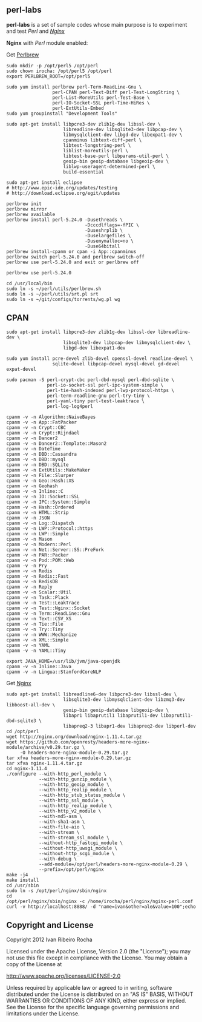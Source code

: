 perl-labs
-----------

**perl-labs**  is a set of sample codes whose main purpose is to experiment and test *Perl* and *[Nginx]*

**Nginx** with *Perl* module enabled:

 Get [Perlbrew]
```shell
sudo mkdir -p /opt/perl5 /opt/perl
sudo chown irocha: /opt/perl5 /opt/perl
export PERLBREW_ROOT=/opt/perl5

sudo yum install perlbrew perl-Term-ReadLine-Gnu \
                 perl-CPAN perl-Text-Diff perl-Test-LongString \
                 perl-List-MoreUtils perl-Test-Base \
                 perl-IO-Socket-SSL perl-Time-HiRes \
                 perl-ExtUtils-Embed
sudo yum groupinstall "Development Tools"

sudo apt-get install libpcre3-dev zlib1g-dev libssl-dev \
                     libreadline-dev libsqlite3-dev libpcap-dev \
                     libmysqlclient-dev libgd-dev libexpat1-dev \
                     cpanminus libtext-diff-perl \
                     libtest-longstring-perl \
                     liblist-moreutils-perl \
                     libtest-base-perl libparams-util-perl \
                     geoip-bin geoip-database libgeoip-dev \
                     liblwp-useragent-determined-perl \
                     build-essential

sudo apt-get install eclipse
# http://www.epic-ide.org/updates/testing
# http://download.eclipse.org/egit/updates
```

```shell
perlbrew init
perlbrew mirror
perlbrew available
perlbrew install perl-5.24.0 -Dusethreads \
                             -Dcccdlflags=-fPIC \
                             -Duseshrplib \
                             -Duselargefiles \
                             -Dusemymalloc=no \
                             -Duse64bitall
perlbrew install-cpanm or cpan -i App::cpanminus
perlbrew switch perl-5.24.0 and perlbrew switch-off
perlbrew use perl-5.24.0 and exit or perlbrew off

perlbrew use perl-5.24.0
```

```shell
cd /usr/local/bin
sudo ln -s ~/perl/utils/perlbrew.sh
sudo ln -s ~/perl/utils/srt.pl srt
sudo ln -s ~/git/configs/torrents/wg.pl wg
```

CPAN
-----------

```shell
sudo apt-get install libpcre3-dev zlib1g-dev libssl-dev libreadline-dev \
                     libsqlite3-dev libpcap-dev libmysqlclient-dev \
                     libgd-dev libexpat1-dev

sudo yum install pcre-devel zlib-devel openssl-devel readline-devel \
                 sqlite-devel libpcap-devel mysql-devel gd-devel expat-devel

sudo pacman -S perl-crypt-cbc perl-dbd-mysql perl-dbd-sqlite \
               perl-io-socket-ssl perl-ipc-system-simple \
               perl-tie-hash-indexed perl-lwp-protocol-https \
               perl-term-readline-gnu perl-try-tiny \
               perl-yaml-tiny perl-test-leaktrace \
               perl-log-log4perl
```

```shell
cpanm -v -n Algorithm::NaiveBayes
cpanm -v -n App::FatPacker
cpanm -v -n Crypt::CBC
cpanm -v -n Crypt::Rijndael
cpanm -v -n Dancer2
cpanm -v -n Dancer2::Template::Mason2
cpanm -v -n DateTime
cpanm -v -n DBD::Cassandra
cpanm -v -n DBD::mysql
cpanm -v -n DBD::SQLite
cpanm -v -n ExtUtils::MakeMaker
cpanm -v -n File::Slurper
cpanm -v -n Geo::Hash::XS
cpanm -v -n Geohash
cpanm -v -n Inline::C
cpanm -v -n IO::Socket::SSL
cpanm -v -n IPC::System::Simple
cpanm -v -n Hash::Ordered
cpanm -v -n HTML::Strip
cpanm -v -n JSON
cpanm -v -n Log::Dispatch
cpanm -v -n LWP::Protocol::https
cpanm -v -n LWP::Simple
cpanm -v -n Mason
cpanm -v -n Modern::Perl
cpanm -v -n Net::Server::SS::PreFork
cpanm -v -n PAR::Packer
cpanm -v -n Pod::POM::Web
cpanm -v -n Pry
cpanm -v -n Redis
cpanm -v -n Redis::Fast
cpanm -v -n RedisDB
cpanm -v -n Reply
cpanm -v -n Scalar::Util
cpanm -v -n Task::Plack
cpanm -v -n Test::LeakTrace
cpanm -v -n Test::Nginx::Socket
cpanm -v -n Term::ReadLine::Gnu
cpanm -v -n Text::CSV_XS
cpanm -v -n Tie::File
cpanm -v -n Try::Tiny
cpanm -v -n WWW::Mechanize
cpanm -v -n XML::Simple
cpanm -v -n YAML
cpanm -v -n YAML::Tiny
```

```
export JAVA_HOME=/usr/lib/jvm/java-openjdk
cpanm -v -n Inline::Java
cpanm -v -n Lingua::StanfordCoreNLP
```

 Get [Nginx]
```shell
sudo apt-get install libreadline6-dev libpcre3-dev libssl-dev \
                     libsqlite3-dev libmysqlclient-dev libzmq3-dev libboost-all-dev \
                     geoip-bin geoip-database libgeoip-dev \
                     libapr1 libaprutil1 libaprutil1-dev libaprutil1-dbd-sqlite3 \
                     libapreq2-3 libapr1-dev libapreq2-dev libperl-dev
cd /opt/perl
wget http://nginx.org/download/nginx-1.11.4.tar.gz
wget https://github.com/openresty/headers-more-nginx-module/archive/v0.29.tar.gz \
     -O headers-more-nginx-module-0.29.tar.gz
tar xfva headers-more-nginx-module-0.29.tar.gz
tar xfva nginx-1.11.4.tar.gz
cd nginx-1.11.4
./configure --with-http_perl_module \
            --with-http_gunzip_module \
            --with-http_geoip_module \
            --with-http_realip_module \
            --with-http_stub_status_module \
            --with-http_ssl_module \
            --with-http_realip_module \
            --with-http_v2_module \
            --with-md5-asm \
            --with-sha1-asm \
            --with-file-aio \
            --with-stream \
            --with-stream_ssl_module \
            --without-http_fastcgi_module \
            --without-http_uwsgi_module \
            --without-http_scgi_module \
            --with-debug \
            --add-module=/opt/perl/headers-more-nginx-module-0.29 \
            --prefix=/opt/perl/nginx
make -j4
make install
cd /usr/sbin
sudo ln -s /opt/perl/nginx/sbin/nginx
cd
/opt/perl/nginx/sbin/nginx -c /home/irocha/perl/nginx/nginx-perl.conf
curl -v http://localhost:8888/ -d "name=ivan&other=ale&value=100";echo
```

Copyright and License
-----------
Copyright 2012 Ivan Ribeiro Rocha

Licensed under the Apache License, Version 2.0 (the "License");
you may not use this file except in compliance with the License.
You may obtain a copy of the License at

   http://www.apache.org/licenses/LICENSE-2.0

Unless required by applicable law or agreed to in writing, software
distributed under the License is distributed on an "AS IS" BASIS,
WITHOUT WARRANTIES OR CONDITIONS OF ANY KIND, either express or implied.
See the License for the specific language governing permissions and
limitations under the License.

[Nginx]: http://wiki.nginx.org/
[Perlbrew]: http://perlbrew.pl/
